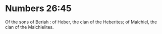 # Numbers 26:45

Of the sons of Beriah : of Heber, the clan of the Heberites; of Malchiel, the clan of the Malchielites.
